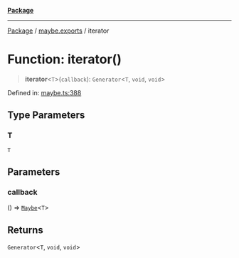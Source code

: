 [**Package**](../../README.md)

***

[Package](../../modules.md) / [maybe.exports](../README.md) / iterator

# Function: iterator()

> **iterator**\<`T`\>(`callback`): `Generator`\<`T`, `void`, `void`\>

Defined in: [maybe.ts:388](https://github.com/AlexXanderGrib/monads-io/blob/88cc2f22cfbd8717d7e52da6913dd270216344b1/src/maybe.ts#L388)

## Type Parameters

### T

`T`

## Parameters

### callback

() => [`Maybe`](../type-aliases/Maybe.md)\<`T`\>

## Returns

`Generator`\<`T`, `void`, `void`\>

